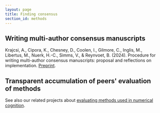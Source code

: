 ```yaml
---
layout: page
title: Finding consensus
section_id: methods
---
```




## Writing multi-author consensus manuscripts



<i class='fa fa-file-text'></i> Krajcsi, A., Cipora, K., Chesney, D., Coolen, I., Gilmore, C., Inglis, M., Libertus, M., Nuerk, H.-C., Simms, V., & Reynvoet, B. (2024). Procedure for writing multi-author consensus manuscripts: proposal and reflections on implementation. [Preprint](https://osf.io/preprints/psyarxiv/sdauf).


## Transparent accumulation of peers' evaluation of methods

See also our related projects about [evaluating methods used in numerical cognition](numerical_cognition.html#directory).
